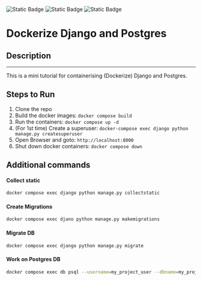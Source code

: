 ![Static Badge](https://img.shields.io/badge/Python-14354C?style=for-the-badge&logo=python&logoColor=white) ![Static Badge](https://img.shields.io/badge/Django-092E20?style=for-the-badge&logo=django&logoColor=white)
![Static Badge](https://img.shields.io/badge/PostgreSQL-316192?style=for-the-badge&logo=postgresql&logoColor=white)
# Dockerize Django and Postgres

## Description
-----------
This is a mini tutorial for containerising (Dockerize) Django and Postgres.

## Steps to Run
1. Clone the repo
2. Build the docker images: `docker compose build`
3. Run the containers: `docker compose up -d`
4. (For 1st time) Create a superuser: `docker-compose exec django python manage.py createsuperuser`
5. Open Browser and goto: `http://localhost:8000`
7. Shut down docker containers: `docker compose down`


## Additional commands
#### Collect static

```bash
docker compose exec django python manage.py collectstatic
```

#### Create Migrations

```bash
docker compose exec djano python manage.py makemigrations
```

#### Migrate DB

```bash
docker compose exec django python manage.py migrate
```

#### Work on Postgres DB

```bash
docker compose exec db psql --username=my_project_user --dbname=my_project_db
```
